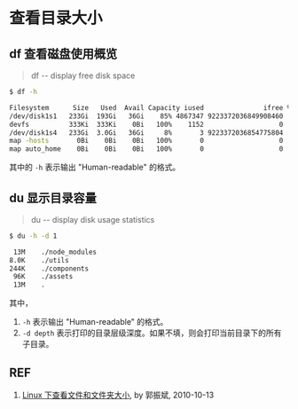 # 查看目录大小

## df 查看磁盘使用概览

> df -- display free disk space

```sh
$ df -h

Filesystem      Size   Used  Avail Capacity iused               ifree %iused  Mounted on
/dev/disk1s1   233Gi  193Gi   36Gi    85% 4867347 9223372036849908460    0%   /
devfs          333Ki  333Ki    0Bi   100%    1152                   0  100%   /dev
/dev/disk1s4   233Gi  3.0Gi   36Gi     8%       3 9223372036854775804    0%   /private/var/vm
map -hosts       0Bi    0Bi    0Bi   100%       0                   0  100%   /net
map auto_home    0Bi    0Bi    0Bi   100%       0                   0  100%   /home
```

其中的 `-h` 表示输出 "Human-readable" 的格式。

## du 显示目录容量

> du -- display disk usage statistics

```sh
$ du -h -d 1

 13M	./node_modules
8.0K	./utils
244K	./components
 96K	./assets
 13M	.
```

其中，

1. `-h` 表示输出 "Human-readable" 的格式。
1. `-d depth` 表示打印的目录层级深度。如果不填，则会打印当前目录下的所有子目录。 

## REF

1. [Linux 下查看文件和文件夹大小](https://www.cnblogs.com/benio/archive/2010/10/13/1849946.html), by 郭振斌, 2010-10-13